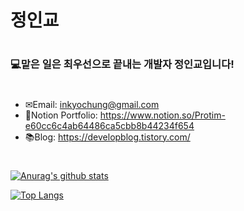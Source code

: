 # 정인교
#
### 💻맡은 일은 최우선으로 끝내는 개발자 정인교입니다!
#
#
- ✉Email: inkyochung@gmail.com
- 📝Notion Portfolio: https://www.notion.so/Protim-e60cc6c4ab64486ca5cbb8b44234f654
- 📚Blog: https://developblog.tistory.com/
#
#
 [![Anurag's github stats](https://github-readme-stats.vercel.app/api?username=ingyocode)](https://github.com/ingyocode/github-readme-stats)

[![Top Langs](https://github-readme-stats.vercel.app/api/top-langs/?username=ingyocode)](https://github.com/ingyocode/github-readme-stats)

